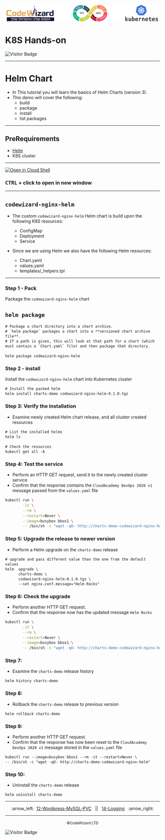 ![](../../resources/k8s-logos.png)

# K8S Hands-on

![Visitor Badge](https://visitor-badge.laobi.icu/badge?page_id=nirgeier)

---

# Helm Chart

- In This tutorial you will learn the basics of Helm Charts (version 3).
- This demo will cover the following:
  - build
  - package
  - install
  - list packages

---

## PreRequirements

- [Helm](https://helm.sh/docs/intro/install/)
- K8S cluster

---

[![Open in Cloud Shell](https://gstatic.com/cloudssh/images/open-btn.svg)](https://console.cloud.google.com/cloudshell/editor?cloudshell_git_repo=https://github.com/nirgeier/KubernetesLabs)

### **<kbd>CTRL</kbd> + click to open in new window**

---

## `codewizard-nginx-helm`

- The custom `codewizard-nginx-helm` Helm chart is build upon the following K8S resources:

  - ConfigMap
  - Deployment
  - Service

- Since we are using Helm we also have the following Helm resources:
  - Chart.yaml
  - values.yaml
  - templates/\_helpers.tpl

---

### Step 1 - Pack

Package the `codewizard-nginx-helm` chart

## `helm package`

```
# Package a chart directory into a chart archive.
# `helm package` packages a chart into a **versioned chart archive file**.
# If a path is given, this will look at that path for a chart (which must contain a `Chart.yaml` file) and then package that directory.

helm package codewizard-nginx-helm
```

### Step 2 - install

Install the `codewizard-nginx-helm` chart into Kubernetes cluster

```
# Install the packed helm
helm install charts-demo codewizard-nginx-helm-0.1.0.tgz
```

### Step 3: Verify the installation

- Examine newly created Helm chart release, and all cluster created resources

```
# List the installed helms
helm ls

# Check the resources
kubectl get all -A
```

### Step 4: Test the service

- Perform an HTTP GET request, send it to the newly created cluster service
- Confirm that the response contains the `CloudAcademy DevOps 2020 v1` message passed from the `values.yaml` file

```sh
kubectl run \
        -it \
        --rm \
        --restart=Never \
        --image=busybox bbox1 \
        -- /bin/sh -c "wget -qO- http://charts-demo-codewizard-nginx-helm"
```

### Step 5: Upgrade the release to newer version

- Perform a Helm upgrade on the `charts-demo` release

```
# upgrade and pass different value than the one from the default values
helm  upgrade \
      charts-demo \
      codewizard-nginx-helm-0.1.0.tgz \
      --set nginx.conf.message="Helm Rocks"
```

### Step 6: Check the upgrade

- Perform another HTTP GET request.
- Confirm that the response now has the updated message `Helm Rocks`

```sh
kubectl run \
        -it \
        --rm \
        --restart=Never \
        --image=busybox bbox1 \
        -- /bin/sh -c "wget -qO- http://charts-demo-codewizard-nginx-helm"
```

### Step 7:

- Examine the `charts-demo` release history

```
helm history charts-demo
```

### Step 8:

- Rollback the `charts-demo` release to previous version
```
helm rollback charts-demo
```

### Step 9:

- Perform another HTTP GET request. 
- Confirm that the response has now been reset to the `CloudAcademy DevOps 2020 v1` message stored in the `values.yaml` file

```
kubectl run --image=busybox bbox1 --rm -it --restart=Never \
-- /bin/sh -c "wget -qO- http://charts-demo-codewizard-nginx-helm"
```

### Step 10:

- Uninstall the `charts-demo` release
```
helm uninstall charts-demo
```

<!-- navigation start -->

---

<div align="center">
:arrow_left:&nbsp;
  <a href="../12-Wordpress-MySQL-PVC">12-Wordpress-MySQL-PVC</a>
&nbsp;&nbsp;||&nbsp;&nbsp;  <a href="../14-Logging">14-Logging</a>
  &nbsp; :arrow_right: </div>

---

<div align="center">
  <small>&copy;CodeWizard LTD</small>
</div>

![Visitor Badge](https://visitor-badge.laobi.icu/badge?page_id=nirgeier)

<!-- navigation end -->
